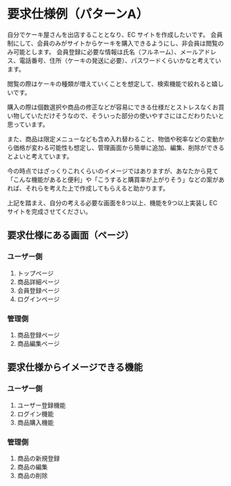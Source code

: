 # 要求仕様例（パターンA）

自分でケーキ屋さんを出店することとなり、EC サイトを作成したいです。
会員制にして、会員のみがサイトからケーキを購入できるようにし、非会員は閲覧のみ可能とします。
会員登録に必要な情報は氏名（フルネーム）、メールアドレス、電話番号、住所（ケーキの発送に必要）、パスワードくらいかなと考えています。

閲覧の際はケーキの種類が増えていくことを想定して、検索機能で絞れると嬉しいです。

購入の際は個数選択や商品の修正などが容易にできる仕様だとストレスなくお買い物していただけそうなので、そういった部分の使いやすさにはこだわりたいと思っています。

また、商品は限定メニューなども含め入れ替わること、物価や税率などの変動から価格が変わる可能性も想定し、管理画面から簡単に追加、編集、削除ができるとよいと考えています。

今の時点ではざっくりこれくらいのイメージではありますが、あなたから見て「こんな機能があると便利」や「こうすると購買率が上がりそう」などの案があれば、それらを考えた上で作成してもらえると助かります。

上記を踏まえ、自分の考える必要な画面を8つ以上、機能を9つ以上実装し EC サイトを完成させてください。

## 要求仕様にある画面（ページ）
### ユーザー側
1. トップページ
2. 商品詳細ページ
3. 会員登録ページ
4. ログインページ

### 管理側
1. 商品登録ページ
2. 商品編集ページ

## 要求仕様からイメージできる機能
### ユーザー側
1. ユーザー登録機能
2. ログイン機能
3. 商品購入機能

### 管理側
1. 商品の新規登録
2. 商品の編集
3. 商品の削除
